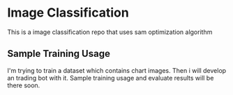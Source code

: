 # Image Classification

This is a image classification repo that uses sam optimization algorithm

## Sample Training Usage

I'm trying to train a dataset which contains chart images. Then i will develop an trading bot with it. Sample training usage and evaluate results will be there soon.